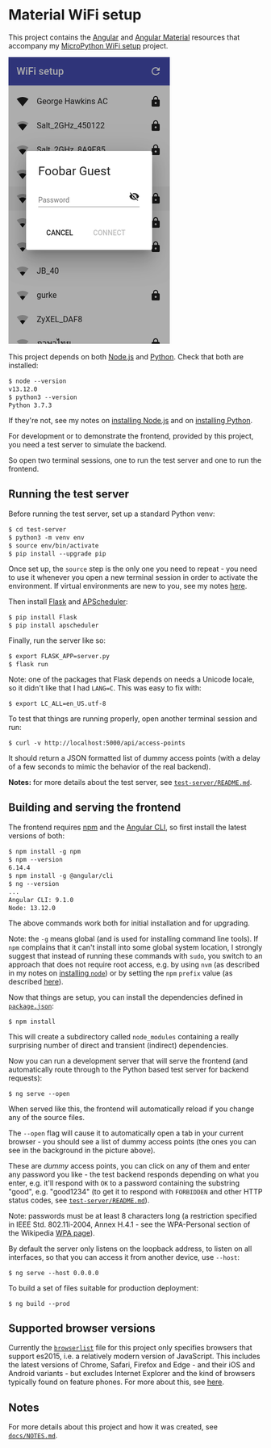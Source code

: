 Material WiFi setup
===================

This project contains the [Angular](https://angular.io/) and [Angular Material](https://material.angular.io/guide/getting-started) resources that accompany my [MicroPython WiFi setup](https://github.com/george-hawkins/micropython-wifi-setup) project.

![screenshot](docs/images/screenshot.png)

This project depends on both [Node.js](https://nodejs.org/en/about/) and [Python](https://www.python.org/). Check that both are installed:

    $ node --version
    v13.12.0
    $ python3 --version
    Python 3.7.3

If they're not, see my notes on [installing Node.js](https://github.com/george-hawkins/snippets/blob/master/install-node-and-npm.md) and on [installing Python](https://github.com/george-hawkins/snippets/blob/master/install-python.md).

For development or to demonstrate the frontend, provided by this project, you need a test server to simulate the backend.

So open two terminal sessions, one to run the test server and one to run the frontend.

Running the test server
-----------------------

Before running the test server, set up a standard Python venv:

    $ cd test-server
    $ python3 -m venv env
    $ source env/bin/activate
    $ pip install --upgrade pip

Once set up, the `source` step is the only one you need to repeat - you need to use it whenever you open a new terminal session in order to activate the environment. If virtual environments are new to you, see my notes [here](https://github.com/george-hawkins/snippets/blob/master/python-venv.md).

Then install [Flask](https://flask.palletsprojects.com/) and [APScheduler](https://apscheduler.readthedocs.io/en/stable/userguide.html):

    $ pip install Flask
    $ pip install apscheduler

Finally, run the server like so:

    $ export FLASK_APP=server.py
    $ flask run

Note: one of the packages that Flask depends on needs a Unicode locale, so it didn't like that I had `LANG=C`. This was easy to fix with:

    $ export LC_ALL=en_US.utf-8

To test that things are running properly, open another terminal session and run:

    $ curl -v http://localhost:5000/api/access-points

It should return a JSON formatted list of dummy access points (with a delay of a few seconds to mimic the behavior of the real backend).

**Notes:** for more details about the test server, see [`test-server/README.md`](test-server/README.md).

Building and serving the frontend
---------------------------------

The frontend requires [npm](https://en.wikipedia.org/wiki/Npm_(software)) and the [Angular CLI](https://cli.angular.io/), so first install the latest versions of both:

    $ npm install -g npm
    $ npm --version
    6.14.4
    $ npm install -g @angular/cli
    $ ng --version
    ...
    Angular CLI: 9.1.0
    Node: 13.12.0

The above commands work both for initial installation and for upgrading.

Note: the `-g` means global (and is used for installing command line tools). If `npm` complains that it can't install into some global system location, I strongly suggest that instead of running these commands with `sudo`, you switch to an approach that does not require root access, e.g. by using `nvm` (as described in my notes on [installing  `node`](https://github.com/george-hawkins/snippets/blob/master/install-node-and-npm.md)) or by setting the `npm` `prefix` value (as described [here](https://github.com/sindresorhus/guides/blob/master/npm-global-without-sudo.md)).

Now that things are setup, you can install the dependencies defined in [`package.json`](package.json):

    $ npm install

This will create a subdirectory called `node_modules` containing a really surprising number of direct and transient (indirect) dependencies.

Now you can run a development server that will serve the frontend (and automatically route through to the Python based test server for backend requests):

    $ ng serve --open

When served like this, the frontend will automatically reload if you change any of the source files.

The `--open` flag will cause it to automatically open a tab in your current browser - you should see a list of dummy access points (the ones you can see in the background in the picture above).

These are _dummy_ access points, you can click on any of them and enter any password you like - the test backend responds depending on what you enter, e.g. it'll respond with `OK` to a password containing the substring "good", e.g. "good1234" (to get it to respond with `FORBIDDEN` and other HTTP status codes, see [`test-server/README.md`](test-server/README.md)).

Note: passwords must be at least 8 characters long (a restriction specified in IEEE Std. 802.11i-2004, Annex H.4.1 - see the WPA-Personal section of the Wikipedia [WPA page](https://en.wikipedia.org/wiki/Wi-Fi_Protected_Access)).

By default the server only listens on the loopback address, to listen on all interfaces, so that you can access it from another device, use `--host`:

    $ ng serve --host 0.0.0.0

To build a set of files suitable for production deployment:

    $ ng build --prod

Supported browser versions
--------------------------

Currently the [`browserlist`](browserlist) file for this project only specifies browsers that support es2015, i.e. a relatively modern version of JavaScript. This includes the latest versions of Chrome, Safari, Firefox and Edge - and their iOS and Android variants - but excludes Internet Explorer and the kind of browsers typically found on feature phones. For more about this, see [here](docs/NOTES.md#ng-build-and-es5).

Notes
-----

For more details about this project and how it was created, see [`docs/NOTES.md`](docs/NOTES.md).
